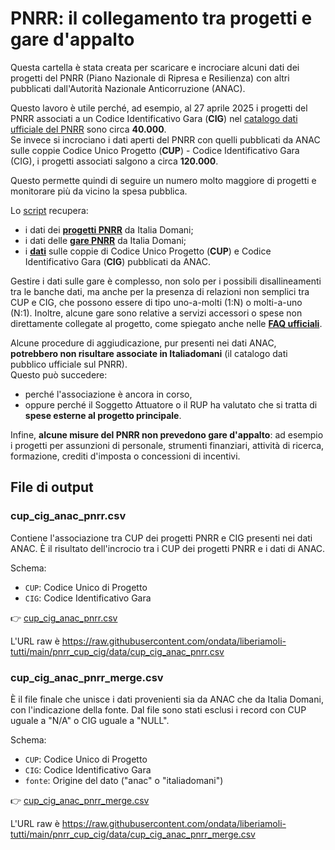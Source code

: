 # PNRR: il collegamento tra progetti e gare d'appalto

Questa cartella è stata creata per scaricare e incrociare alcuni dati dei progetti del PNRR (Piano Nazionale di Ripresa e Resilienza) con altri pubblicati dall'Autorità Nazionale Anticorruzione (ANAC).

Questo lavoro è utile perché, ad esempio, al 27 aprile 2025 i progetti del PNRR associati a un Codice Identificativo Gara (**CIG**) nel [catalogo dati ufficiale del PNRR](https://www.italiadomani.gov.it/content/sogei-ng/it/it/catalogo-open-data.html) sono circa **40.000**.<br>
Se invece si incrociano i dati aperti del PNRR con quelli pubblicati da ANAC sulle coppie Codice Unico Progetto (**CUP**) - Codice Identificativo Gara (CIG), i progetti associati salgono a circa **120.000**.

Questo permette quindi di seguire un numero molto maggiore di progetti e monitorare più da vicino la spesa pubblica.

Lo [script](script/pnrr_cup_cig.sh) recupera:

- i dati dei [**progetti PNRR**](https://www.italiadomani.gov.it/content/sogei-ng/it/it/catalogo-open-data/Progetti_del_PNRR.html) da Italia Domani;
- i dati delle [**gare PNRR**](https://www.italiadomani.gov.it/content/sogei-ng/it/it/catalogo-open-data/gare-dei-progetti-del-pnrr.html) da Italia Domani;
- i [**dati**](https://dati.anticorruzione.it/opendata/dataset/cup) sulle coppie di Codice Unico Progetto (**CUP**) e Codice Identificativo Gara (**CIG**) pubblicati da ANAC.

Gestire i dati sulle gare è complesso, non solo per i possibili disallineamenti tra le banche dati, ma anche per la presenza di relazioni non semplici tra CUP e CIG, che possono essere di tipo uno-a-molti (1:N) o molti-a-uno (N:1). Inoltre, alcune gare sono relative a servizi accessori o spese non direttamente collegate al progetto, come spiegato anche nelle [**FAQ ufficiali**](https://www.italiadomani.gov.it/content/sogei-ng/it/it/faq/opendata.html).

Alcune procedure di aggiudicazione, pur presenti nei dati ANAC, **potrebbero non risultare associate in Italiadomani** (il catalogo dati pubblico ufficiale sul PNRR).<br>
Questo può succedere:

- perché l'associazione è ancora in corso,
- oppure perché il Soggetto Attuatore o il RUP ha valutato che si tratta di **spese esterne al progetto principale**.

Infine, **alcune misure del PNRR non prevedono gare d'appalto**: ad esempio i progetti per assunzioni di personale, strumenti finanziari, attività di ricerca, formazione, crediti d'imposta o concessioni di incentivi.

## File di output

### cup_cig_anac_pnrr.csv

Contiene l'associazione tra CUP dei progetti PNRR e CIG presenti nei dati ANAC. È il risultato dell'incrocio tra i CUP dei progetti PNRR e i dati di ANAC.

Schema:

- `CUP`: Codice Unico di Progetto
- `CIG`: Codice Identificativo Gara

👉 [cup_cig_anac_pnrr.csv](data/cup_cig_anac_pnrr.csv)

L'URL raw è <https://raw.githubusercontent.com/ondata/liberiamoli-tutti/main/pnrr_cup_cig/data/cup_cig_anac_pnrr.csv>

### cup_cig_anac_pnrr_merge.csv

È il file finale che unisce i dati provenienti sia da ANAC che da Italia Domani, con l'indicazione della fonte. Dal file sono stati esclusi i record con CUP uguale a "N/A" o CIG uguale a "NULL".

Schema:

- `CUP`: Codice Unico di Progetto
- `CIG`: Codice Identificativo Gara
- `fonte`: Origine del dato ("anac" o "italiadomani")

👉 [cup_cig_anac_pnrr_merge.csv](data/cup_cig_anac_pnrr_merge.csv)

L'URL raw è <https://raw.githubusercontent.com/ondata/liberiamoli-tutti/main/pnrr_cup_cig/data/cup_cig_anac_pnrr_merge.csv>
